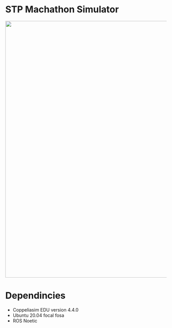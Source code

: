 # STP Machathon Simulator
<p align="center">
<img src="https://user-images.githubusercontent.com/81301684/206862052-38108140-6452-4662-832a-5b83347597c6.png" width="800">
</p>

# Dependincies

  * Coppeliasim EDU version 4.4.0
  * Ubuntu 20.04 focal fosa
  * ROS Noetic
#
